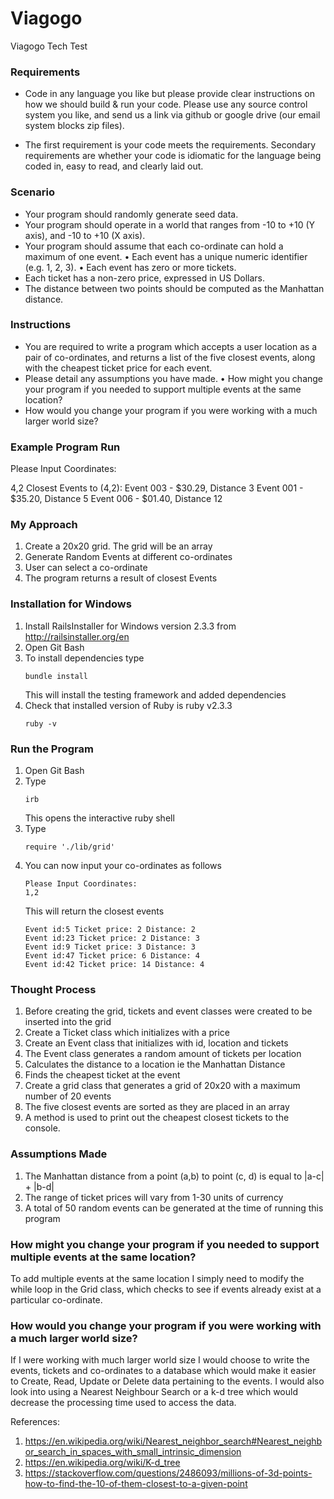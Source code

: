 # Viagogo
Viagogo Tech Test

### Requirements

- Code in any language you like but please provide clear instructions on how we should build & run your code.
Please use any source control system you like, and send us a link via github or google drive (our email system blocks zip files).

- The first requirement is your code meets the requirements.
Secondary requirements are whether your code is idiomatic for the language being coded in, easy to read, and clearly laid out.

### Scenario

- Your program should randomly generate seed data.
- Your program should operate in a world that ranges from -10 to +10 (Y axis), and -10 to +10 (X axis).
- Your program should assume that each co-ordinate can hold a maximum of one event. • Each event has a unique numeric identifier (e.g. 1, 2, 3). • Each event has zero or more tickets.
- Each ticket has a non-zero price, expressed in US Dollars.
- The distance between two points should be computed as the Manhattan distance.


### Instructions

- You are required to write a program which accepts a user location as a pair of co-ordinates, and returns a list of the five closest events, along with the cheapest ticket price for each event.
- Please detail any assumptions you have made. • How might you change your program if you needed to support multiple events at the same location?
- How would you change your program if you were working with a much larger world size?

### Example Program Run


Please Input Coordinates:

4,2
Closest Events to (4,2):
Event 003 - $30.29, Distance 3
Event 001 - $35.20, Distance 5
Event 006 - $01.40, Distance 12

### My Approach

1. Create a 20x20 grid. The grid will be an array
2. Generate Random Events at different co-ordinates
3. User can select a co-ordinate
4. The program returns a result of closest Events

### Installation for Windows

1. Install RailsInstaller for Windows version 2.3.3  from 
   http://railsinstaller.org/en
2. Open Git Bash
3. To install dependencies type
   ```
   bundle install
   ```
   This will install the testing framework and added dependencies
4. Check that installed version of Ruby is ruby v2.3.3
   ```
   ruby -v
   ```

### Run the Program

1. Open Git Bash
2. Type 
   ```
   irb
   ```
   This opens the interactive ruby shell
3. Type
   ```
   require './lib/grid'
   ```
4. You can now input your co-ordinates as follows
   ```
   Please Input Coordinates:
   1,2
   ```
   This will return the closest events
   ```
   Event id:5 Ticket price: 2 Distance: 2
   Event id:23 Ticket price: 2 Distance: 3
   Event id:9 Ticket price: 3 Distance: 3
   Event id:47 Ticket price: 6 Distance: 4
   Event id:42 Ticket price: 14 Distance: 4
   ```
### Thought Process
1. Before creating the grid, tickets and event classes were created to be inserted into the grid
2. Create a Ticket class which initializes with a price
3. Create an Event class that initializes with id, location and tickets 
4. The Event class generates a random amount of tickets per location
5. Calculates the distance to a location ie the Manhattan Distance
6. Finds the cheapest ticket at the event
7. Create a grid class that generates a grid of 20x20 with a maximum number of 20 events
8. The five closest events are sorted as they are placed in an array
9. A method is used to print out the cheapest closest tickets to the console.

### Assumptions Made

1. The Manhattan distance from a point (a,b) to point (c, d) is equal to |a-c| + |b-d|
2. The range of ticket prices will vary from 1-30 units of currency
3. A total of 50 random events can be generated at the time of running this program

### How might you change your program if you needed to support multiple events at the same location?

To add multiple events at the same location I simply need to modify the while loop in the Grid class, which checks to see if events already exist at a particular co-ordinate.

### How would you change your program if you were working with a much larger world size?

If I were working with much larger world size I would choose to write the events, tickets and co-ordinates to a database which would make it easier to Create, Read, Update or Delete data pertaining to the events.
I would also look into using a Nearest Neighbour Search or a k-d tree which would decrease the processing time used to access the data.

References:
1. https://en.wikipedia.org/wiki/Nearest_neighbor_search#Nearest_neighbor_search_in_spaces_with_small_intrinsic_dimension
2. https://en.wikipedia.org/wiki/K-d_tree
3. https://stackoverflow.com/questions/2486093/millions-of-3d-points-how-to-find-the-10-of-them-closest-to-a-given-point